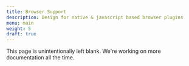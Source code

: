 ```yaml
---
title: Browser Support
description: Design for native & javascript based browser plugins
menu: main
weight: 5
draft: true
---
```


This page is unintentionally left blank. We're working on more documentation all the time.
